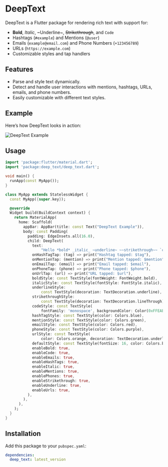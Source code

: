 # DeepText

DeepText is a Flutter package for rendering rich text with support for:

- **Bold**, *Italic*, ~Underline~, ~~Strikethrough~~, and `Code`
- Hashtags (`#example`) and Mentions (`@user`)
- Emails (`example@email.com`) and Phone Numbers (`+123456789`)
- URLs (`https://example.com`)
- Customizable styles and tap handlers

## Features

- Parse and style text dynamically.
- Detect and handle user interactions with mentions, hashtags, URLs, emails, and phone numbers.
- Easily customizable with different text styles.

## Example

Here’s how DeepText looks in action:

![DeepText Example](https://i.imgur.com/HJmy0QE.jpeg)

## Usage
```dart
import 'package:flutter/material.dart';
import 'package:deep_text/deep_text.dart';

void main() {
  runApp(const MyApp());
}

class MyApp extends StatelessWidget {
  const MyApp({super.key});

  @override
  Widget build(BuildContext context) {
    return MaterialApp(
      home: Scaffold(
        appBar: AppBar(title: const Text("DeepText Example")),
        body: const Padding(
          padding: EdgeInsets.all(16.0),
          child: DeepText(
            text:
                "Hello *bold* _italic_ ~underline~ ~~strikethrough~~ `code` #hashtag @mention example@email.com +123456789 https://example.com",
            onHashTagTap: (tag) => print("Hashtag tapped: $tag"),
            onMentionTap: (mention) => print("Mention tapped: $mention"),
            onEmailTap: (email) => print("Email tapped: $email"),
            onPhoneTap: (phone) => print("Phone tapped: $phone"),
            onUrlTap: (url) => print("URL tapped: $url"),
            boldStyle: const TextStyle(fontWeight: FontWeight.bold),
            italicStyle: const TextStyle(fontStyle: FontStyle.italic),
            underlineStyle:
                const TextStyle(decoration: TextDecoration.underline),
            strikethroughStyle:
                const TextStyle(decoration: TextDecoration.lineThrough),
            codeStyle: const TextStyle(
                fontFamily: 'monospace', backgroundColor: Color(0xFFEAEAEA)),
            hashTagStyle: const TextStyle(color: Colors.blue),
            mentionStyle: const TextStyle(color: Colors.green),
            emailStyle: const TextStyle(color: Colors.red),
            phoneStyle: const TextStyle(color: Colors.purple),
            urlStyle: const TextStyle(
                color: Colors.orange, decoration: TextDecoration.underline),
            defaultStyle: const TextStyle(fontSize: 16, color: Colors.black),
            enableBold: true,
            enableCode: true,
            enableEmails: true,
            enableHashTags: true,
            enableItalic: true,
            enableMentions: true,
            enablePhones: true,
            enableStrikethrough: true,
            enableUnderline: true,
            enableUrls: true,
          ),
        ),
      ),
    );
  }
}
```
## Installation

Add this package to your `pubspec.yaml`:

```yaml
dependencies:
  deep_text: latest_version
